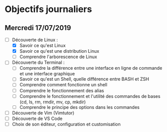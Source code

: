 # Objectifs journaliers

## Mercredi 17/07/2019


* [ ] Découverte de Linux :
  * [X] Savoir ce qu'est Linux
  * [X] Savoir ce qu'est une distribution Linux
  * [ ] Comprendre l'arborescence de Linux
* [ ] Découverte du Terminal : 
  * [ ] Comprendre la différence entre une interface en ligne de commande et une interface graphique
  * [ ] Savoir ce qu'est un Shell, quelle différence entre BASH et ZSH 
  * [ ] Comprendre comment fonctionne un shell
  * [ ] Comprendre le fonctionnement des alias
  * [ ] Comprendre le fonctionnement et l'utilité des commandes de bases (cd, ls, rm, rmdir, mv, cp, mkdir)
  * [ ] Comprendre le principe des options dans les commandes
* [ ] Découverte de Vim (Vimtutor)
* [ ] Découverte de VS Code
* [ ] Choix de son éditeur, configuration et customisation
